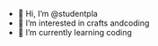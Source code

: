 - 👋 Hi, I’m @studentpla
- 👀 I’m interested in crafts andcoding
- 🌱 I’m currently learning coding

<!---
studentpla/studentpla is a ✨ special ✨ repository because its `README.md` (this file) appears on your GitHub profile.
You can click the Preview link to take a look at your changes.
--->
